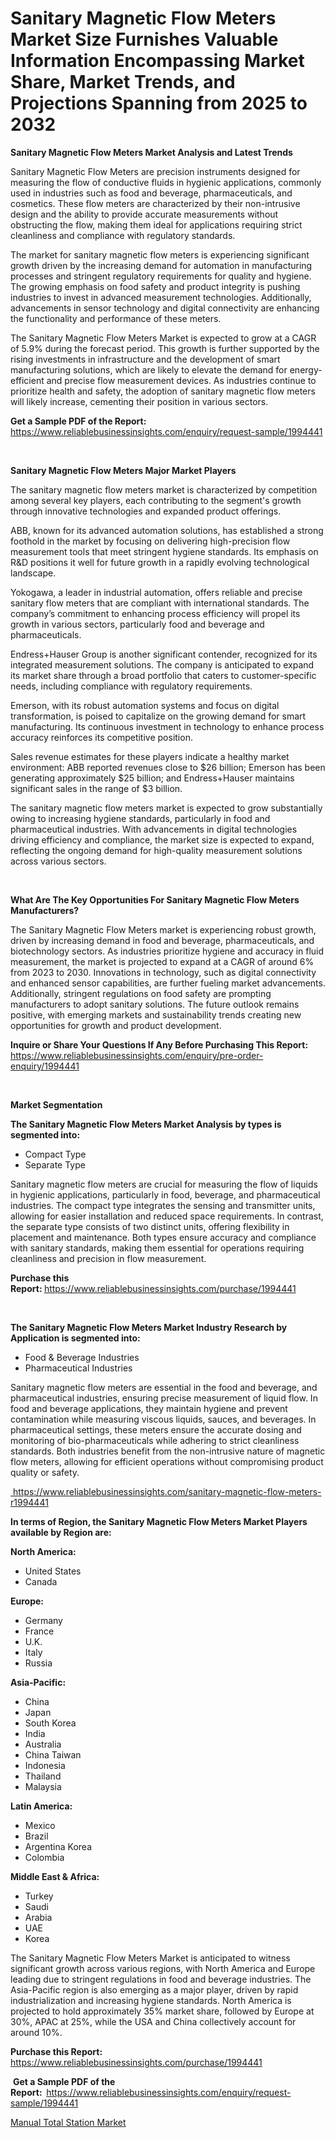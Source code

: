 <p><h1>Sanitary Magnetic Flow Meters Market Size Furnishes Valuable Information Encompassing Market Share, Market Trends, and Projections Spanning from 2025 to 2032</h1></p><p><strong>Sanitary Magnetic Flow Meters Market Analysis and Latest Trends</strong></p>
<p><p>Sanitary Magnetic Flow Meters are precision instruments designed for measuring the flow of conductive fluids in hygienic applications, commonly used in industries such as food and beverage, pharmaceuticals, and cosmetics. These flow meters are characterized by their non-intrusive design and the ability to provide accurate measurements without obstructing the flow, making them ideal for applications requiring strict cleanliness and compliance with regulatory standards.</p><p>The market for sanitary magnetic flow meters is experiencing significant growth driven by the increasing demand for automation in manufacturing processes and stringent regulatory requirements for quality and hygiene. The growing emphasis on food safety and product integrity is pushing industries to invest in advanced measurement technologies. Additionally, advancements in sensor technology and digital connectivity are enhancing the functionality and performance of these meters.</p><p>The Sanitary Magnetic Flow Meters Market is expected to grow at a CAGR of 5.9% during the forecast period. This growth is further supported by the rising investments in infrastructure and the development of smart manufacturing solutions, which are likely to elevate the demand for energy-efficient and precise flow measurement devices. As industries continue to prioritize health and safety, the adoption of sanitary magnetic flow meters will likely increase, cementing their position in various sectors.</p></p>
<p><strong>Get a Sample PDF of the Report:&nbsp;</strong> <a href="https://www.reliablebusinessinsights.com/enquiry/request-sample/1994441?utm_campaign=3298&utm_medium=2&utm_source=Github&utm_content=ia&utm_term=10042025&utm_id=sanitary-magnetic-flow-meters">https://www.reliablebusinessinsights.com/enquiry/request-sample/1994441</a></p>
<p>&nbsp;</p>
<p><strong>Sanitary Magnetic Flow Meters Major Market Players</strong></p>
<p><p>The sanitary magnetic flow meters market is characterized by competition among several key players, each contributing to the segment's growth through innovative technologies and expanded product offerings. </p><p>ABB, known for its advanced automation solutions, has established a strong foothold in the market by focusing on delivering high-precision flow measurement tools that meet stringent hygiene standards. Its emphasis on R&D positions it well for future growth in a rapidly evolving technological landscape.</p><p>Yokogawa, a leader in industrial automation, offers reliable and precise sanitary flow meters that are compliant with international standards. The company’s commitment to enhancing process efficiency will propel its growth in various sectors, particularly food and beverage and pharmaceuticals.</p><p>Endress+Hauser Group is another significant contender, recognized for its integrated measurement solutions. The company is anticipated to expand its market share through a broad portfolio that caters to customer-specific needs, including compliance with regulatory requirements.</p><p>Emerson, with its robust automation systems and focus on digital transformation, is poised to capitalize on the growing demand for smart manufacturing. Its continuous investment in technology to enhance process accuracy reinforces its competitive position.</p><p>Sales revenue estimates for these players indicate a healthy market environment: ABB reported revenues close to $26 billion; Emerson has been generating approximately $25 billion; and Endress+Hauser maintains significant sales in the range of $3 billion.</p><p>The sanitary magnetic flow meters market is expected to grow substantially owing to increasing hygiene standards, particularly in food and pharmaceutical industries. With advancements in digital technologies driving efficiency and compliance, the market size is expected to expand, reflecting the ongoing demand for high-quality measurement solutions across various sectors.</p></p>
<p>&nbsp;</p>
<p><strong>What Are The Key Opportunities For Sanitary Magnetic Flow Meters Manufacturers?</strong></p>
<p><p>The Sanitary Magnetic Flow Meters market is experiencing robust growth, driven by increasing demand in food and beverage, pharmaceuticals, and biotechnology sectors. As industries prioritize hygiene and accuracy in fluid measurement, the market is projected to expand at a CAGR of around 6% from 2023 to 2030. Innovations in technology, such as digital connectivity and enhanced sensor capabilities, are further fueling market advancements. Additionally, stringent regulations on food safety are prompting manufacturers to adopt sanitary solutions. The future outlook remains positive, with emerging markets and sustainability trends creating new opportunities for growth and product development.</p></p>
<p><strong>Inquire or Share Your Questions If Any Before Purchasing This Report:</strong> <a href="https://www.reliablebusinessinsights.com/enquiry/pre-order-enquiry/1994441?utm_campaign=3298&utm_medium=2&utm_source=Github&utm_content=ia&utm_term=10042025&utm_id=sanitary-magnetic-flow-meters">https://www.reliablebusinessinsights.com/enquiry/pre-order-enquiry/1994441</a></p>
<p>&nbsp;</p>
<p><strong>Market Segmentation</strong></p>
<p><strong>The Sanitary Magnetic Flow Meters Market Analysis by types is segmented into:</strong></p>
<p><ul><li>Compact Type</li><li>Separate Type</li></ul></p>
<p><p>Sanitary magnetic flow meters are crucial for measuring the flow of liquids in hygienic applications, particularly in food, beverage, and pharmaceutical industries. The compact type integrates the sensing and transmitter units, allowing for easier installation and reduced space requirements. In contrast, the separate type consists of two distinct units, offering flexibility in placement and maintenance. Both types ensure accuracy and compliance with sanitary standards, making them essential for operations requiring cleanliness and precision in flow measurement.</p></p>
<p><strong>Purchase this Report:&nbsp;</strong><a href="https://www.reliablebusinessinsights.com/purchase/1994441?utm_campaign=3298&utm_medium=2&utm_source=Github&utm_content=ia&utm_term=10042025&utm_id=sanitary-magnetic-flow-meters">https://www.reliablebusinessinsights.com/purchase/1994441</a></p>
<p>&nbsp;</p>
<p><strong>The Sanitary Magnetic Flow Meters Market Industry Research by Application is segmented into:</strong></p>
<p><ul><li>Food & Beverage Industries</li><li>Pharmaceutical Industries</li></ul></p>
<p><p>Sanitary magnetic flow meters are essential in the food and beverage, and pharmaceutical industries, ensuring precise measurement of liquid flow. In food and beverage applications, they maintain hygiene and prevent contamination while measuring viscous liquids, sauces, and beverages. In pharmaceutical settings, these meters ensure the accurate dosing and monitoring of bio-pharmaceuticals while adhering to strict cleanliness standards. Both industries benefit from the non-intrusive nature of magnetic flow meters, allowing for efficient operations without compromising product quality or safety.</p></p>
<p><a href="https://www.reliablebusinessinsights.com/sanitary-magnetic-flow-meters-r1994441?utm_campaign=3298&utm_medium=2&utm_source=Github&utm_content=ia&utm_term=10042025&utm_id=sanitary-magnetic-flow-meters">&nbsp;https://www.reliablebusinessinsights.com/sanitary-magnetic-flow-meters-r1994441</a></p>
<p><strong>In terms of Region, the Sanitary Magnetic Flow Meters Market Players available by Region are:</strong></p>
<p>
    <p> <strong> North America: </strong>
        <ul>
            <li>United States</li>
            <li>Canada</li>
        </ul>
        </p> 
    <p> <strong> Europe: </strong>
        <ul>
            <li>Germany</li>
            <li>France</li>
            <li>U.K.</li>
            <li>Italy</li>
            <li>Russia</li>
        </ul>
        </p> 
    <p> <strong> Asia-Pacific: </strong>
        <ul>
            <li>China</li>
            <li>Japan</li>
            <li>South Korea</li>
            <li>India</li>
            <li>Australia</li>
            <li>China Taiwan</li>
            <li>Indonesia</li>
            <li>Thailand</li>
            <li>Malaysia</li>
        </ul>
        </p> 
    <p> <strong> Latin America: </strong>
        <ul>
            <li>Mexico</li>
            <li>Brazil</li>
            <li>Argentina Korea</li>
            <li>Colombia</li>
        </ul>
        </p> 
    <p> <strong> Middle East & Africa: </strong>
        <ul>
            <li>Turkey</li>
            <li>Saudi</li>
            <li>Arabia</li>
            <li>UAE</li>
            <li>Korea</li>
        </ul>
    </p>
    </p>
<p><p>The Sanitary Magnetic Flow Meters Market is anticipated to witness significant growth across various regions, with North America and Europe leading due to stringent regulations in food and beverage industries. The Asia-Pacific region is also emerging as a major player, driven by rapid industrialization and increasing hygiene standards. North America is projected to hold approximately 35% market share, followed by Europe at 30%, APAC at 25%, while the USA and China collectively account for around 10%.</p></p>
<p><strong>Purchase this Report: </strong><a href="https://www.reliablebusinessinsights.com/purchase/1994441?utm_campaign=3298&utm_medium=2&utm_source=Github&utm_content=ia&utm_term=10042025&utm_id=sanitary-magnetic-flow-meters">https://www.reliablebusinessinsights.com/purchase/1994441</a></p>
<p>&nbsp;<strong>Get a Sample PDF of the Report:&nbsp;&nbsp;</strong><a href="https://www.reliablebusinessinsights.com/enquiry/request-sample/1994441?utm_campaign=3298&utm_medium=2&utm_source=Github&utm_content=ia&utm_term=10042025&utm_id=sanitary-magnetic-flow-meters">https://www.reliablebusinessinsights.com/enquiry/request-sample/1994441</a></p>
<p><strong></strong></p>
<p><p><a href="https://github.com/obajimlaweh59/Market-Research-Report-List-1/blob/main/manual-total-station-market.md?utm_campaign=3298&utm_medium=2&utm_source=Github&utm_content=ia&utm_term=10042025&utm_id=sanitary-magnetic-flow-meters">Manual Total Station Market</a></p></p>